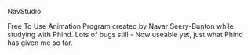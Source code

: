  NavStudio

Free To Use Animation Program created by Navar Seery-Bunton while studying with Phind.
Lots of bugs still - Now useable yet, just what Phind has given me so far.
